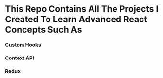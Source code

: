 # This Repo Contains All The Projects I Created To Learn Advanced React Concepts Such As

  ### Custom Hooks
  ### Context API
  ### Redux
